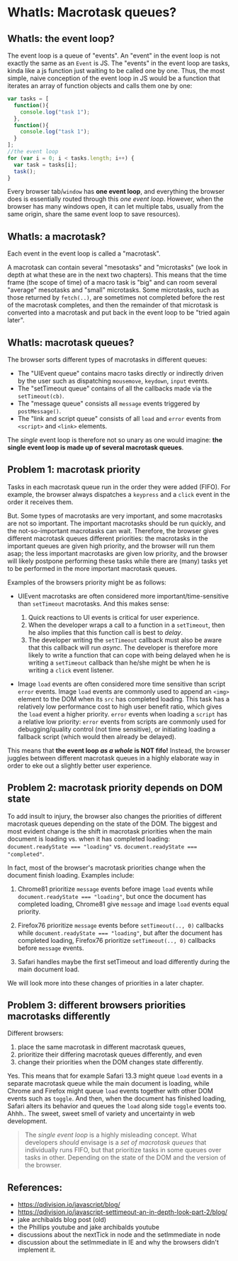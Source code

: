 # WhatIs: Macrotask queues?

## WhatIs: the event loop?

The event loop is a queue of "events". An "event" in the event loop is not exactly the same as an `Event` is JS. The "events" in the event loop are tasks, kinda like a js function just waiting to be called one by one. Thus, the most simple, naive conception of the event loop in JS would be a function that iterates an array of function objects and calls them one by one:

```javascript
var tasks = [
  function(){
    console.log("task 1");
  },
  function(){
    console.log("task 1");
  }
];
//the event loop
for (var i = 0; i < tasks.length; i++) {
  var task = tasks[i];
  task();
}
``` 

Every browser tab/`window` has **one event loop**, and everything the browser does is essentially routed through this *one event loop*. However, when the browser has many windows open, it can let multiple tabs, usually from the same origin, share the same event loop to save resources).

## WhatIs: a macrotask?

Each event in the event loop is called a "macrotask".

A macrotask can contain several "mesotasks" and "microtasks" (we look in depth at what these are in the next two chapters). This means that the time frame (the scope of time) of a macro task is "big" and can room several "average" mesotasks and "small" microtasks. Some microtasks, such as those returned by `fetch(..)`, are sometimes not completed before the rest of the macrotask completes, and then the remainder of that microtask is converted into a macrotask and put back in the event loop to be "tried again later". 

## WhatIs: macrotask queues?
 
The browser sorts different types of macrotasks in different queues: 

 * The "UIEvent queue" contains macro tasks directly or indirectly driven by the user such as dispatching `mousemove`, `keydown`, `input` events. 
 * The "setTimeout queue" contains of all the callbacks made via the `setTimeout(cb)`. 
 * The "message queue" consists all `message` events triggered by `postMessage()`.  
 * The "link and script queue" consists of all `load` and `error` events from `<script>` and `<link>` elements.

The *single* event loop is therefore not so unary as one would imagine: **the single event loop is made up of several macrotask queues**.

## Problem 1: macrotask priority

Tasks in each macrotask queue run in the order they were added (FIFO). For example, the browser always dispatches a `keypress` and a `click` event in the order it receives them.

But. Some types of macrotasks are very important, and some macrotasks are not so important. The important macrotasks should be run quickly, and the not-so-important macrotasks can wait. Therefore, the browser gives different macrotask queues different priorities: the macrotasks in the important queues are given high priority, and the browser will run them asap; the less important macrotasks are given low priority, and the browser will likely postpone performing these tasks while there are (many) tasks yet to be performed in the more important macrotask queues.

Examples of the browsers priority might be as follows:

 * UIEvent macrotasks are often considered more important/time-sensitive than `setTimeout` macrotasks. And this makes sense: 
   1. Quick reactions to UI events is critical for user experience.
   2. When the developer wraps a call to a function in a `setTimeout`, then he also implies that this function call is best to *delay*. 
   3. The developer writing the `setTimeout` callback must also be aware that this callback will run *async*. The developer is therefore more likely to write a function that can cope with being delayed when he is writing a `setTimeout` callback than he/she might be when he is writing a `click` event listener.

 * Image `load` events are often considered more time sensitive than script `error` events. Image `load` events are commonly used to append an `<img>` element to the DOM when its `src` has completed loading. This task has a relatively low performance cost to high user benefit ratio, which gives the `load` event a higher priority. `error` events when loading a `script` has a relative low priority: `error` events from scripts are commonly used for debugging/quality control (not time sensitive), or initiating loading a fallback script (which would then already be delayed).  

This means that **the event loop *as a whole* is NOT fifo!** Instead, the browser juggles between different macrotask queues in a highly elaborate way in order to eke out a slightly better user experience.

## Problem 2: macrotask priority depends on DOM state

To add insult to injury, the browser also changes the priorities of different macrotask queues depending on the state of the DOM. The biggest and most evident change is the shift in macrotask priorities when the main document is loading vs. when it has completed loading: `document.readyState === "loading"` vs. `document.readyState === "completed"`.   

In fact, most of the browser's macrotask priorities change when the document finish loading. Examples include:

1. Chrome81 prioritize `message` events before image `load` events while `document.readyState === "loading"`, but once the document has completed loading, Chrome81 give `message` and image `load` events equal priority.

2. Firefox76 prioritize `message` events before `setTimeout(.., 0)` callbacks while `document.readyState === "loading"`,  but after the document has completed loading, Firefox76 prioritize `setTimeout(.., 0)` callbacks before `message` events.

3. Safari handles maybe the first setTimeout and load differently during the main document load. 

We will look more into these changes of priorities in a later chapter.

## Problem 3: different browsers priorities macrotasks differently

Different browsers:
1. place the same macrotask in different macrotask queues, 
2. prioritize their differing macrotask queues differently, and even
3. change their priorities when the DOM changes state differently. 

Yes. This means that for example Safari 13.3 might queue `load` events in a separate macrotask queue while the main document is loading, while Chrome and Firefox might queue `load` events together with other DOM events such as `toggle`. And then, when the document has finished loading, Safari alters its behavior and queues the `load` along side `toggle` events too. Ahhh.. The sweet, sweet smell of variety and uncertainty in web development. 
  
> The *single event loop* is a highly misleading concept. What developers *should* envisage is a *set of macrotask queues* that individually runs FIFO, but that prioritize tasks in some queues over tasks in other. Depending on the state of the DOM and the version of the browser.
  
## References:

 * https://qdivision.io/javascript/blog/
 * https://qdivision.io/javascript-settimeout-an-in-depth-look-part-2/blog/
 * jake archibalds blog post (old)
 * the Phillips youtube and jake archibalds youtube 
 * discussions about the nextTick in node and the setImmediate in node
 * discussion about the setImmediate in IE and why the browsers didn't implement it. 
 
      
